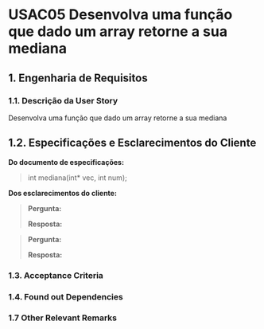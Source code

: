 # USAC05 Desenvolva uma função que dado um array retorne a sua mediana
## 1. Engenharia de Requisitos

### 1.1. Descrição da User Story

Desenvolva uma função que dado um array retorne a sua mediana

## 1.2. Especificações e Esclarecimentos do Cliente

**Do documento de especificações:**
>int mediana(int* vec, int num);

**Dos esclarecimentos do cliente:**

> **Pergunta:**
>
> **Resposta:**

> **Pergunta:**
>
> **Resposta:**

### 1.3. Acceptance Criteria


### 1.4. Found out Dependencies


### 1.7 Other Relevant Remarks

